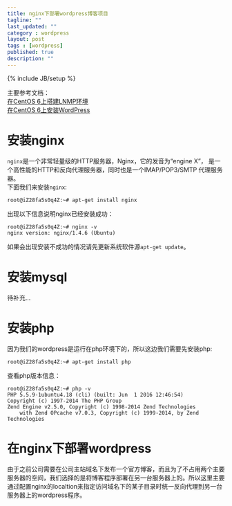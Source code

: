 ```yaml
---
title: nginx下部署wordpress博客项目
tagline: ""
last_updated: ""
category : wordpress
layout: post
tags : [wordpress]
published: true
description: ""
---
```

{% include JB/setup %}

主要参考文档：  
[在CentOS 6上搭建LNMP环境](https://mos.meituan.com/library/19/how-to-install-lnmp-on-centos6/)  
[在CentOS 6上安装WordPress](https://mos.meituan.com/library/16/how-to-install-wordpress-on-centos6/)  

# 安装nginx  

`nginx`是一个非常轻量级的HTTP服务器，Nginx，它的发音为“engine X”， 是一个高性能的HTTP和反向代理服务器，同时也是一个IMAP/POP3/SMTP 代理服务器。  
下面我们来安装`nginx`:  

```shell
root@iZ28fa5s0q4Z:~# apt-get install nginx
```

出现以下信息说明nginx已经安装成功：  

```shell
root@iZ28fa5s0q4Z:~# nginx -v
nginx version: nginx/1.4.6 (Ubuntu)
```  

如果会出现安装不成功的情况请先更新系统软件源`apt-get update`。  

# 安装mysql  

待补充...

# 安装php  

因为我们的wordpress是运行在php环境下的，所以这边我们需要先安装php:  

```shell
root@iZ28fa5s0q4Z:~# apt-get install php
```  

查看php版本信息：  

```shell
root@iZ28fa5s0q4Z:~# php -v
PHP 5.5.9-1ubuntu4.18 (cli) (built: Jun  1 2016 12:46:54)
Copyright (c) 1997-2014 The PHP Group
Zend Engine v2.5.0, Copyright (c) 1998-2014 Zend Technologies
    with Zend OPcache v7.0.3, Copyright (c) 1999-2014, by Zend Technologies
```  

# 在nginx下部署wordpress  

由于之前公司需要在公司主站域名下发布一个官方博客，而且为了不占用两个主要服务器的空间，我们选择的是将博客程序部署在另一台服务器上的。所以这里主要通过配置nginx的localtion来指定访问域名下的某子目录时统一反向代理到另一台服务器上的wordpress程序。
